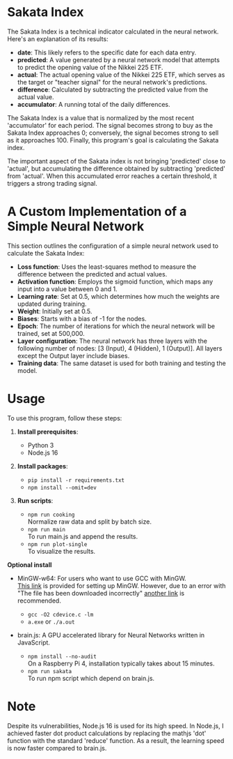 # Sakata Index

The Sakata Index is a technical indicator calculated in the neural network. Here's an explanation of its results:

- **date**: This likely refers to the specific date for each data entry.
- **predicted**: A value generated by a neural network model that attempts to predict the opening value of the Nikkei 225 ETF.
- **actual**: The actual opening value of the Nikkei 225 ETF, which serves as the target or "teacher signal" for the neural network's predictions.
- **difference**: Calculated by subtracting the predicted value from the actual value.
- **accumulator**: A running total of the daily differences.

The Sakata Index is a value that is normalized by the most recent 'accumulator' for each period. The signal becomes strong to buy as the Sakata Index approaches 0; conversely, the signal becomes strong to sell as it approaches 100. Finally, this program's goal is calculating the Sakata index.  

The important aspect of the Sakata index is not bringing 'predicted' close to 'actual', but accumulating the difference obtained by subtracting 'predicted' from 'actual'. When this accumulated error reaches a certain threshold, it triggers a strong trading signal.  

# A Custom Implementation of a Simple Neural Network

This section outlines the configuration of a simple neural network used to calculate the Sakata Index:

- **Loss function**: Uses the least-squares method to measure the difference between the predicted and actual values.
- **Activation function**: Employs the sigmoid function, which maps any input into a value between 0 and 1.
- **Learning rate**: Set at 0.5, which determines how much the weights are updated during training.
- **Weight**: Initially set at 0.5.
- **Biases**: Starts with a bias of -1 for the nodes.
- **Epoch**: The number of iterations for which the neural network will be trained, set at 500,000.
- **Layer configuration**: The neural network has three layers with the following number of nodes: [3 (Input), 4 (Hidden), 1 (Output)]. All layers except the Output layer include biases.
- **Training data**: The same dataset is used for both training and testing the model.

# Usage

To use this program, follow these steps:

1. **Install prerequisites**:
   - Python 3
   - Node.js 16

2. **Install packages**:
   - `pip install -r requirements.txt`
   - `npm install --omit=dev`

3. **Run scripts**:
   - `npm run cooking`  
   Normalize raw data and split by batch size.
   - `npm run main`  
   To run main.js and append the results.
   - `npm run plot-single`  
   To visualize the results.

**Optional install**
   - MinGW-w64: For users who want to use GCC with MinGW.  
      [This link](https://code.visualstudio.com/docs/cpp/config-mingw) is provided for setting up MinGW. However, due to an error with "The file has been downloaded incorrectly" [another link](https://winlibs.com/) is recommended.  
      - `gcc -O2 cdevice.c -lm`  
      - `a.exe` or `./a.out`  

   - brain.js: A GPU accelerated library for Neural Networks written in JavaScript.  
      - `npm install --no-audit`  
      On a Raspberry Pi 4, installation typically takes about 15 minutes.  
      - `npm run sakata`  
      To run npm script which depend on brain.js.

# Note

Despite its vulnerabilities, Node.js 16 is used for its high speed. In Node.js, I achieved faster dot product calculations by replacing the mathjs 'dot' function with the standard 'reduce' function. As a result, the learning speed is now faster compared to brain.js.